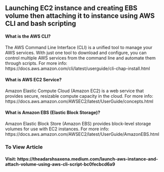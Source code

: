 <h2>Launching EC2 instance and creating EBS volume then attaching it to instance using AWS CLI and bash scripting</h2>

<h4>What is the AWS CLI?</h4>
The AWS Command Line Interface (CLI) is a unified tool to manage your AWS services. With just one tool to download and configure, you can control multiple AWS services from the command line and automate them through scripts. For more info: https://docs.aws.amazon.com/cli/latest/userguide/cli-chap-install.html

<h4>What is AWS EC2 Service?</h4>
Amazon Elastic Compute Cloud (Amazon EC2) is a web service that provides secure, resizable compute capacity in the cloud. For more info: https://docs.aws.amazon.com/AWSEC2/latest/UserGuide/concepts.html

<h4>What is Amazon EBS (Elastic Block Storage)?</h4>
Amazon Elastic Block Store (Amazon EBS) provides block-level storage volumes for use with EC2 instances. For more info: https://docs.aws.amazon.com/AWSEC2/latest/UserGuide/AmazonEBS.html

<h3>To View Article</h3>
<h4>Visit: https://theadarshsaxena.medium.com/launch-aws-instance-and-attach-volume-using-aws-cli-script-bc0fecbcd6a9</h4>
